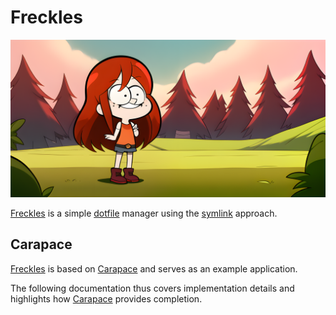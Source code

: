 # Freckles

![](./banner.png)

[Freckles] is a simple [dotfile] manager using the [symlink] approach.

## Carapace

[Freckles] is based on [Carapace] and serves as an example application.

The following documentation thus covers implementation details and highlights how [Carapace] provides completion.

[Carapace]:https://carapace.sh
[dotfile]:https://dotfiles.github.io/
[Freckles]:https://github.com/rsteube/freckles
[symlink]:https://en.wikipedia.org/wiki/Symbolic_link
